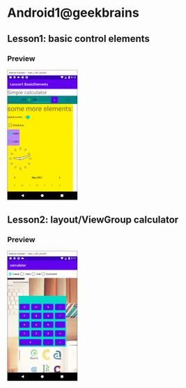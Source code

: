 # Android1@geekbrains
## Lesson1: basic control elements
### Preview
<img src="printscreens/lesson1.png" width="32%"> 

## Lesson2: layout/ViewGroup calculator
### Preview
<img src="printscreens/lesson2.png" width="32%"> 
